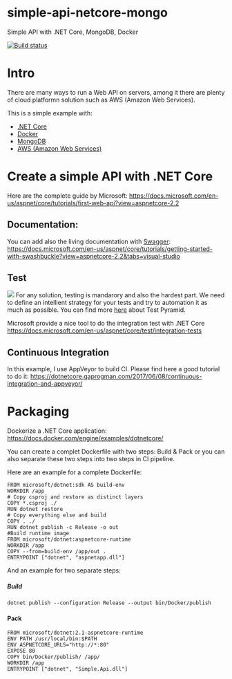 # simple-api-netcore-mongo
Simple API with .NET Core, MongoDB, Docker 

[![Build status](https://ci.appveyor.com/api/projects/status/a7ps20uwgpsfdwj0?retina=true)](https://ci.appveyor.com/project/hoangnguyen1983/simple-api-netcore-mongo)

# Intro

There are many ways to run a Web API on servers, among it there are plenty of cloud platformn solution such as AWS (Amazon Web Services).

This is a simple example with:

 - [.NET Core](https://docs.microsoft.com/en-us/dotnet/core/) 
 - [Docker](https://docs.docker.com/engine/examples/dotnetcore/) 
 -  [MongoDB](https://www.mongodb.com/what-is-mongodb)
 -  [AWS (Amazon Web Services)](https://aws.amazon.com/)

# Create a simple API with .NET Core
Here are the complete guide by Microsoft: https://docs.microsoft.com/en-us/aspnet/core/tutorials/first-web-api?view=aspnetcore-2.2

## Documentation: 
You can add also the living documentation with [Swagger](https://swagger.io/): https://docs.microsoft.com/en-us/aspnet/core/tutorials/getting-started-with-swashbuckle?view=aspnetcore-2.2&tabs=visual-studio

## Test 
![](https://martinfowler.com/bliki/images/testPyramid/test-pyramid.png)
For any solution, testing is mandarory and also the hardest part. We need to define an intellient strategy for your tests and try to automation it as much as possible. You can find more [here](https://martinfowler.com/bliki/TestPyramid.html) about Test Pyramid.

Microsoft provide a nice tool to do the integration test with .NET Core 
https://docs.microsoft.com/en-us/aspnet/core/test/integration-tests

## Continuous Integration

In this example, I use AppVeyor to build CI. Please find here a good tutorial to do it: https://dotnetcore.gaprogman.com/2017/06/08/continuous-integration-and-appveyor/

# Packaging
Dockerize a .NET Core application: https://docs.docker.com/engine/examples/dotnetcore/

You can create a complet Dockerfile with two steps: Build & Pack or you can also separate these two steps into two steps in CI pipeline.

Here are an example for a complete Dockerfile:

    FROM microsoft/dotnet:sdk AS build-env
    WORKDIR /app    
    # Copy csproj and restore as distinct layers
    COPY *.csproj ./
    RUN dotnet restore    
    # Copy everything else and build
    COPY . ./
    RUN dotnet publish -c Release -o out    
    #Build runtime image
    FROM microsoft/dotnet:aspnetcore-runtime
    WORKDIR /app
    COPY --from=build-env /app/out .
    ENTRYPOINT ["dotnet", "aspnetapp.dll"]

And an example for two separate steps:

##### Build 

    dotnet publish --configuration Release --output bin/Docker/publish

#### Pack

    FROM microsoft/dotnet:2.1-aspnetcore-runtime
    ENV PATH /usr/local/bin:$PATH
    ENV ASPNETCORE_URLS="http://*:80"
    EXPOSE 80
    COPY bin/Docker/publish/ /app/
    WORKDIR /app
    ENTRYPOINT ["dotnet", "Simple.Api.dll"]
